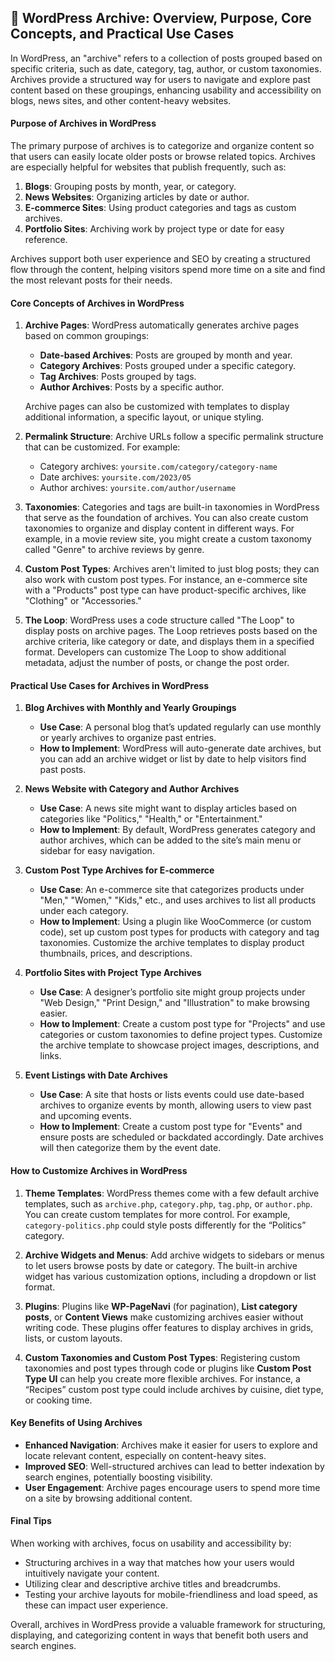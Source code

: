 ## 📌 WordPress Archive: Overview, Purpose, Core Concepts, and Practical Use Cases

In WordPress, an "archive" refers to a collection of posts grouped based on specific criteria, such as date, category, tag, author, or custom taxonomies. Archives provide a structured way for users to navigate and explore past content based on these groupings, enhancing usability and accessibility on blogs, news sites, and other content-heavy websites.

#### Purpose of Archives in WordPress

The primary purpose of archives is to categorize and organize content so that users can easily locate older posts or browse related topics. Archives are especially helpful for websites that publish frequently, such as:

1. **Blogs**: Grouping posts by month, year, or category.
2. **News Websites**: Organizing articles by date or author.
3. **E-commerce Sites**: Using product categories and tags as custom archives.
4. **Portfolio Sites**: Archiving work by project type or date for easy reference.

Archives support both user experience and SEO by creating a structured flow through the content, helping visitors spend more time on a site and find the most relevant posts for their needs.

#### Core Concepts of Archives in WordPress

1. **Archive Pages**: WordPress automatically generates archive pages based on common groupings:
   - **Date-based Archives**: Posts are grouped by month and year.
   - **Category Archives**: Posts grouped under a specific category.
   - **Tag Archives**: Posts grouped by tags.
   - **Author Archives**: Posts by a specific author.
   
   Archive pages can also be customized with templates to display additional information, a specific layout, or unique styling.

2. **Permalink Structure**: Archive URLs follow a specific permalink structure that can be customized. For example:
   - Category archives: `yoursite.com/category/category-name`
   - Date archives: `yoursite.com/2023/05`
   - Author archives: `yoursite.com/author/username`

3. **Taxonomies**: Categories and tags are built-in taxonomies in WordPress that serve as the foundation of archives. You can also create custom taxonomies to organize and display content in different ways. For example, in a movie review site, you might create a custom taxonomy called "Genre" to archive reviews by genre.

4. **Custom Post Types**: Archives aren't limited to just blog posts; they can also work with custom post types. For instance, an e-commerce site with a "Products" post type can have product-specific archives, like "Clothing" or "Accessories."

5. **The Loop**: WordPress uses a code structure called "The Loop" to display posts on archive pages. The Loop retrieves posts based on the archive criteria, like category or date, and displays them in a specified format. Developers can customize The Loop to show additional metadata, adjust the number of posts, or change the post order.

#### Practical Use Cases for Archives in WordPress

1. **Blog Archives with Monthly and Yearly Groupings**
   - **Use Case**: A personal blog that’s updated regularly can use monthly or yearly archives to organize past entries.
   - **How to Implement**: WordPress will auto-generate date archives, but you can add an archive widget or list by date to help visitors find past posts.

2. **News Website with Category and Author Archives**
   - **Use Case**: A news site might want to display articles based on categories like "Politics," "Health," or "Entertainment."
   - **How to Implement**: By default, WordPress generates category and author archives, which can be added to the site’s main menu or sidebar for easy navigation.

3. **Custom Post Type Archives for E-commerce**
   - **Use Case**: An e-commerce site that categorizes products under "Men," "Women," "Kids," etc., and uses archives to list all products under each category.
   - **How to Implement**: Using a plugin like WooCommerce (or custom code), set up custom post types for products with category and tag taxonomies. Customize the archive templates to display product thumbnails, prices, and descriptions.

4. **Portfolio Sites with Project Type Archives**
   - **Use Case**: A designer’s portfolio site might group projects under "Web Design," "Print Design," and "Illustration" to make browsing easier.
   - **How to Implement**: Create a custom post type for "Projects" and use categories or custom taxonomies to define project types. Customize the archive template to showcase project images, descriptions, and links.

5. **Event Listings with Date Archives**
   - **Use Case**: A site that hosts or lists events could use date-based archives to organize events by month, allowing users to view past and upcoming events.
   - **How to Implement**: Create a custom post type for "Events" and ensure posts are scheduled or backdated accordingly. Date archives will then categorize them by the event date.

#### How to Customize Archives in WordPress

1. **Theme Templates**: WordPress themes come with a few default archive templates, such as `archive.php`, `category.php`, `tag.php`, or `author.php`. You can create custom templates for more control. For example, `category-politics.php` could style posts differently for the “Politics” category.

2. **Archive Widgets and Menus**: Add archive widgets to sidebars or menus to let users browse posts by date or category. The built-in archive widget has various customization options, including a dropdown or list format.

3. **Plugins**: Plugins like **WP-PageNavi** (for pagination), **List category posts**, or **Content Views** make customizing archives easier without writing code. These plugins offer features to display archives in grids, lists, or custom layouts.

4. **Custom Taxonomies and Custom Post Types**: Registering custom taxonomies and post types through code or plugins like **Custom Post Type UI** can help you create more flexible archives. For instance, a “Recipes” custom post type could include archives by cuisine, diet type, or cooking time.

#### Key Benefits of Using Archives

- **Enhanced Navigation**: Archives make it easier for users to explore and locate relevant content, especially on content-heavy sites.
- **Improved SEO**: Well-structured archives can lead to better indexation by search engines, potentially boosting visibility.
- **User Engagement**: Archive pages encourage users to spend more time on a site by browsing additional content.
  
#### Final Tips

When working with archives, focus on usability and accessibility by:
- Structuring archives in a way that matches how your users would intuitively navigate your content.
- Utilizing clear and descriptive archive titles and breadcrumbs.
- Testing your archive layouts for mobile-friendliness and load speed, as these can impact user experience.

Overall, archives in WordPress provide a valuable framework for structuring, displaying, and categorizing content in ways that benefit both users and search engines.